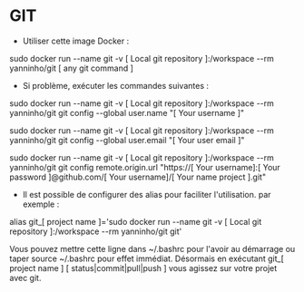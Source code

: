 GIT
======

- Utiliser cette image Docker : 

sudo docker run --name git -v [ Local git repository ]:/workspace --rm yanninho/git [ any git command ]



- Si problème, exécuter les commandes suivantes : 

sudo docker run --name git -v [ Local git repository ]:/workspace --rm yanninho/git git config --global user.name "[ Your username ]"


sudo docker run --name git -v [ Local git repository ]:/workspace --rm yanninho/git git config --global user.email "[ Your user email ]"


sudo docker run --name git -v [ Local git repository ]:/workspace --rm yanninho/git git config remote.origin.url "https://[ Your username]:[ Your password ]@github.com/[ Your username]/[ Your name project ].git"


- Il est possible de configurer des alias pour faciliter l'utilisation. par exemple : 

alias git_[ project name ]='sudo docker run --name git -v [ Local git repository ]:/workspace --rm yanninho/git git'

Vous pouvez mettre cette ligne dans ~/.bashrc pour l'avoir au démarrage ou taper source ~/.bashrc pour effet immédiat.
Désormais en exécutant git_[ project name ] [ status|commit|pull|push ] vous agissez sur votre projet avec git.
